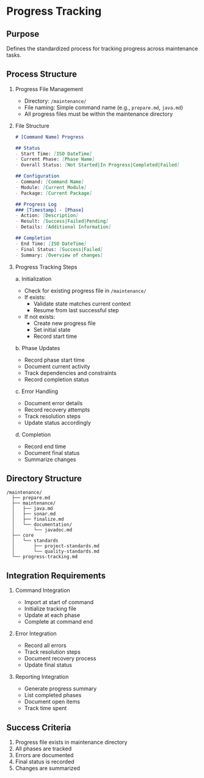 # Progress Tracking

## Purpose
Defines the standardized process for tracking progress across maintenance tasks.

## Process Structure

1. Progress File Management
   - Directory: `/maintenance/`
   - File naming: Simple command name (e.g., `prepare.md`, `java.md`)
   - All progress files must be within the maintenance directory

2. File Structure
   ```markdown
   # [Command Name] Progress
   
   ## Status
   - Start Time: [ISO DateTime]
   - Current Phase: [Phase Name]
   - Overall Status: [Not Started|In Progress|Completed|Failed]
   
   ## Configuration
   - Command: [Command Name]
   - Module: [Current Module]
   - Package: [Current Package]
   
   ## Progress Log
   ### [Timestamp] - [Phase]
   - Action: [Description]
   - Result: [Success|Failed|Pending]
   - Details: [Additional Information]
   
   ## Completion
   - End Time: [ISO DateTime]
   - Final Status: [Success|Failed]
   - Summary: [Overview of changes]
   ```

3. Progress Tracking Steps

   a. Initialization
      - Check for existing progress file in `/maintenance/`
      - If exists:
        * Validate state matches current context
        * Resume from last successful step
      - If not exists:
        * Create new progress file
        * Set initial state
        * Record start time

   b. Phase Updates
      - Record phase start time
      - Document current activity
      - Track dependencies and constraints
      - Record completion status

   c. Error Handling
      - Document error details
      - Record recovery attempts
      - Track resolution steps
      - Update status accordingly

   d. Completion
      - Record end time
      - Document final status
      - Summarize changes

## Directory Structure
```
/maintenance/
  ├── prepare.md
  ├── maintenance/
  │   ├── java.md
  │   ├── sonar.md
  │   ├── finalize.md
  │   └── documentation/
  │       └── javadoc.md
  ├── core
  │   └── standards
  │       ├── project-standards.md
  │       └── quality-standards.md
  └── progress-tracking.md
```

## Integration Requirements

1. Command Integration
   - Import at start of command
   - Initialize tracking file
   - Update at each phase
   - Complete at command end

2. Error Integration
   - Record all errors
   - Track resolution steps
   - Document recovery process
   - Update final status

3. Reporting Integration
   - Generate progress summary
   - List completed phases
   - Document open items
   - Track time spent

## Success Criteria
1. Progress file exists in maintenance directory
2. All phases are tracked
3. Errors are documented
4. Final status is recorded
5. Changes are summarized
